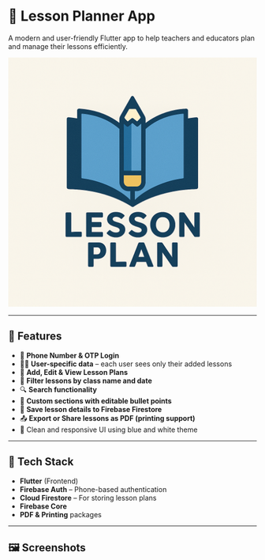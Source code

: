 # 📘 Lesson Planner App

A modern and user-friendly Flutter app to help teachers and educators plan and manage their lessons efficiently.

![Logo](assets/logo.png)

---

## 🚀 Features

- 🔐 **Phone Number & OTP Login**
- 🧑‍🏫 **User-specific data** – each user sees only their added lessons
- 📝 **Add, Edit & View Lesson Plans**
- 📅 **Filter lessons by class name and date**
- 🔍 **Search functionality**
- 🧩 **Custom sections with editable bullet points**
- 🧾 **Save lesson details to Firebase Firestore**
- 📤 **Export or Share lessons as PDF (printing support)**
- 🎨 Clean and responsive UI using blue and white theme

---

## 🔧 Tech Stack

- **Flutter** (Frontend)
- **Firebase Auth** – Phone-based authentication
- **Cloud Firestore** – For storing lesson plans
- **Firebase Core**
- **PDF & Printing** packages

---

## 🖼️ Screenshots


